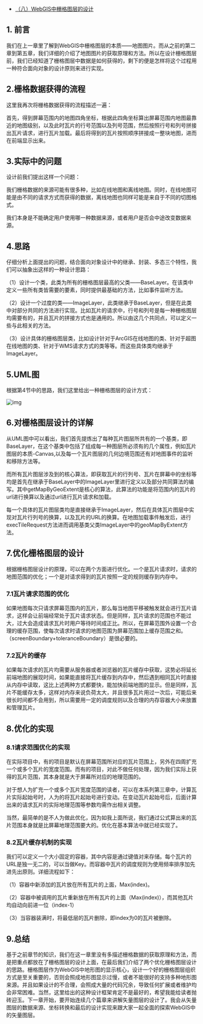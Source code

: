 - [（八）WebGIS中栅格图层的设计](https://www.cnblogs.com/naaoveGIS/p/3923575.html)

## 1.  前言

我们在上一章里了解到WebGIS中栅格图层的本质——地图图片。而从之前的第二章到第五章，我们详细的介绍了地图图片的获取原理和方法。所以在设计栅格图层前，我们已经知道了栅格图层中数据是如何获得的，剩下的便是怎样将这个过程用一种符合面向对象的设计原则来进行实现。

## 2.栅格数据获得的流程

这里我再次将栅格数据获得的流程描述一遍：

首先，得到屏幕范围内的地图四角坐标，根据此四角坐标算出屏幕范围内地图最靠近的地图级别，以及此时瓦片的行号范围以及列号范围，然后按照行号和列号拼接出瓦片请求，进行瓦片加载。最后将得到的瓦片按照顺序拼接成一整块地图，进而在前端显示出来。

## 3.实际中的问题

设计前我们提出这样一个问题：

我们栅格数据的来源可能有很多种，比如在线地图和离线地图。同时，在线地图可能是由不同的请求方式而获得的数据，离线地图也同样可能是来自于不同的切图格式。

我们本身是不能确定用户使用哪一种数据来源，或者用户是否会中途改变数据来源。

## 4.思路

仔细分析上面提出的问题，结合面向对象设计中的继承、封装、多态三个特性，我们可以抽象出这样的一种设计思路：

（1）设计一个类，此类为所有的栅格图层最高的父类——BaseLayer。在该类中定义一些所有类皆需要的要素，同时提供最基础的方法，比如事件监听方法。

（2）设计一个过度的类——ImageLayer，此类继承于BaseLayer，但是在此类中对部分共同的方法进行实现。比如瓦片的请求中，行号和列号是每一种栅格图层均需要有的，并且瓦片的拼接方式也是通用的。所以由这几个共同点，可以定义一些与此相关的方法。

（3）设计具体的栅格图层类，比如设计针对于ArcGIS在线地图的类、针对于超图在线地图的类、针对于WMS请求方式的类等等。而这些具体类均继承于ImageLayer。

## 5.UML图

根据第4节中的思路，我们这里给出一种栅格图层的设计方式：

 ![img](https://images0.cnblogs.com/i/656746/201408/192348207378359.jpg)

## 6.对栅格图层设计的详解

从UML图中可以看出，我们首先提炼出了每种瓦片图层所共有的一个基类，即BaseLayer，在这个基类中包括了组成每一种图层所必须有的几个属性，例如瓦片图层的本质-Canvas,以及每一个瓦片图层的几何边境范围还有对地图事件的监听和移除方法等。

而所有瓦片图层涉及到的核心算法，即获取瓦片的行列号、瓦片在屏幕中的坐标等均是首先在继承于BaseLayer中的ImageLayer里进行定义以及部分共同算法的编写。其中getMapByGeoExtent是核心的算法，此算法的功能是将范围内的瓦片的url进行换算以及通过url进行瓦片请求和加载。

每一个具体的瓦片图层类均是直接继承于ImageLayer，然后在具体瓦片图层中实现对瓦片行列号的换算，以及瓦片的URL的换算。在地图加载事件触发后，进行execTileRequest方法进而调用基类父类ImageLayer中的geoMapByExtent方法。

## 7.优化栅格图层的设计

 根据栅格图层设计的原理，可以在两个方面进行优化。一个是瓦片请求时，请求的地图范围的优化；一个是对请求得到的瓦片按照一定的规则缓存到内存中。

### 7.1瓦片请求范围的优化

如果地图每次只请求屏幕范围内的瓦片，那么每当地图平移被触发就会进行瓦片请求，这样会让前端经常处于瓦片请求状态。但是同样，瓦片请求的范围也不能过大，过大会造成请求瓦片时用户等待时间成正比。所以，在屏幕范围外设置一个合理的缓存范围，使每次请求时请求的地图范围为屏幕范围加上缓存范围之和。（screenBoundary+toleranceBoundary）是很必要的。

### 7.2瓦片的缓存

如果每次请求的瓦片均需要从服务器或者浏览器的瓦片缓存中获取，这势必将延长前端地图的展现时间，如果能直接将瓦片缓存到内存中，然后遇到相同瓦片时直接从内存中读取，这比上述两种方式都要快，能加快前端地图的显示。但是同样，瓦片不能缓存太多，这样对内存来说负荷太大，并且很多瓦片用过一次后，可能后来很长时间都不会用到，所以需要用一定的调度规则以及合理的内存容器大小来放置和管理瓦片。

## 8.优化的实现

### 8.1请求范围优化的实现

在实际项目中，有的项目是默认在屏幕范围所对应的瓦片范围上，另外在四周扩充一个或多个瓦片的宽度范围。而有的项目，对此不做任何处理，因为我们实际上获得的瓦片范围，其本身就是大于屏幕所对应的地理范围的。

对于想人为扩充一个或多个瓦片宽度范围的读者，可以在本系列第三章中，计算瓦片实际起始号时，人为的将瓦片起始号进行变动。在变动瓦片起始号后，后面计算出来的请求瓦片的实际地理范围等参数均需作出相关调整。

当然，最简单的是不人为做此优化，因为如我上面所说，我们通过公式算出来的瓦片范围本身就是比屏幕地理范围要大的。优化在基本算法中就已经实现了。

### 8.2瓦片缓存机制的实现

我们可以定义一个大小固定的容器，其中内容是通过键值对来存储。每个瓦片的URL是独一无二的，可以当做Key。而容器中瓦片的调度规则为使用频率排序加先进先出原则。详细流程如下：

（1）容器中新添加的瓦片放在所有瓦片的上面，Max(index)。

（2）容器中被调用的瓦片重新放在所有瓦片的上面（Max(index)），而其他瓦片均自动向前进一位（index-1）

（3）当容器装满时，将最低层的瓦片删除，即index为0的瓦片被删除。

## 9.总结

基于之前章节的知识，我们在这一章里没有多描述栅格数据的获取原理和方法，而是把重点都放在了栅格图层的设计上面，在最后我们介绍了两个优化栅格图层设计的思路。栅格图层作为WebGIS中地形图的显示核心，设计一个好的栅格图层组织方式是至关重要的，否则会照成地形图显示过慢，或者不能很好的支持多种地形图来源。并且如果设计的不合理，会照成大量的代码冗余，导致任何扩展或者维护均会非常困难。当然，这里给出的这种设计框架肯定不是最好的，希望我能给读者抛砖迎玉。下一章开始，要开始连续几个篇章来讲解矢量图层的设计了。我会从矢量图层的数据来源、坐标转换和最后的设计实现来跟大家一起全面的探索WebGIS中的矢量图层。